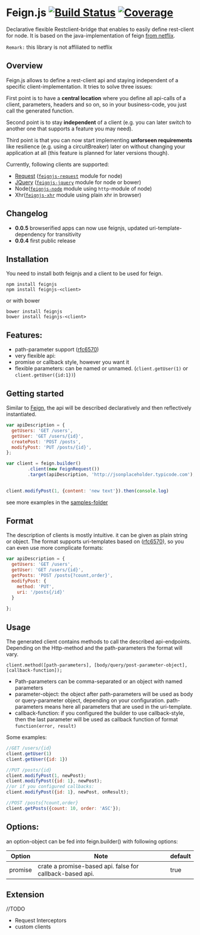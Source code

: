 # Feign.js [![Build Status](https://travis-ci.org/feignjs/feignjs.svg)](https://travis-ci.org/feignjs/feignjs) [![Coverage](https://img.shields.io/codecov/c/github/feignjs/feignjs.svg?style=flat-square)](https://codecov.io/github/feignjs/feignjs?branch=master)
Declarative flexible Restclient-bridge that enables to easily define rest-client 
for node. It is based on the java-implementation of feign [from netflix](https://github.com/Netflix/feign).

`Remark:` this library is not affiliated to netflix

## Overview
Feign.js  allows to define a rest-client api and staying independent of a specific client-implementation. 
It tries to solve three issues:

First point is to have a **central location** where you define all api-calls of a client,
parameters, headers and so on, so in your business-code, you just call the generated 
function. 

Second point is to stay **independent** of a client (e.g. you can later switch to 
another one that supports a feature you may need). 

Third point is that you can now start implementing **unforseen requirements** like 
resilience (e.g. using a circuitBreaker) later on without changing your application 
at all (this feature is planned for later versions though).

Currently, following clients are supported:
* [Request](https://github.com/request/request) ([`feignjs-request`](https://github.com/feignjs/feignjs-request) module for node)
* [JQuery](https://jquery.com/) ([`feignjs-jquery`](https://github.com/feignjs/feignjs-jquery) module for node or bower)
* Node([`feignjs-node`](https://github.com/feignjs/feignjs-node)  module using `http`-module of node)
* Xhr([`feignjs-xhr`](https://github.com/feignjs/feignjs-node)  module using plain xhr in browser)
 

## Changelog

* **0.0.5** browserified apps can now use feignjs, updated uri-template-dependency for transitivity
* **0.0.4** first public release

 
## Installation
You need to install both feignjs and a client to be used for feign.

```
npm install feignjs
npm install feignjs-<client>
```

or with bower

```
bower install feignjs
bower install feignjs-<client>
```

## Features:
* path-parameter support ([rfc6570](https://tools.ietf.org/html/rfc6570))
* very flexible api:
 * promise or callback style, however you want it
 * flexible parameters: can be named or unnamed. (`client.getUser(1)` or `client.getUser({id:1})`)
 
## Getting started
Similar to [Feign](https://github.com/Netflix/feign), the api will be described 
declaratively and then reflectively instantiated.

```javascript
var apiDescription = {
  getUsers: 'GET /users',
  getUser: 'GET /users/{id}',
  createPost: 'POST /posts',
  modifyPost: 'PUT /posts/{id}',
};

var client = feign.builder()
        .client(new FeignRequest())        
        .target(apiDescription, 'http://jsonplaceholder.typicode.com');

        
client.modifyPost(1, {content: 'new text'}).then(console.log)
```
see more examples in the [samples-folder](samples)

## Format
The description of clients is mostly intuitive. it can be given as plain string or object.
 The format supports uri-templates based on ([rfc6570](https://tools.ietf.org/html/rfc6570)), so you can even use more complicate formats:

```javascript
var apiDescription = {
  getUsers: 'GET /users',
  getUser: 'GET /users/{id}',
  getPosts: 'POST /posts{?count,order}',
  modifyPost: {
    method: 'PUT',
    uri: '/posts{/id}'
  }
  
};
```


## Usage
The generated client contains methods to call the described api-endpoints. 
Depending on the Http-method and the path-parameters the format will vary. 
```
client.method([path-parameters], [body/query/post-parameter-object], [callback-function]);
```
* Path-parameters can be comma-separated or an object with named parameters
* parameter-object: the object after path-parameters will be used as body or query-parameter object, depending on your configuration. 
path-parameters means here all parameters that are used in the uri-template.
* callback-function: if you configured the builder to use callback-style, then the last parameter will be used as callback function of format `function(error, result)`

Some examples:
```javascript
//GET /users/{id}
client.getUser(1)
client.getUser({id: 1})

//PUT /posts/{id}
client.modifyPost(1, newPost);
client.modifyPost({id: 1}, newPost);
//or if you configured callbacks:
client.modifyPost({id: 1}, newPost, onResult);

//POST /posts{?count,order}
client.getPosts({count: 10, order: 'ASC'});

```

 
 ## Options:
 an option-object can be fed into feign.builder() with following options:
 
| Option | Note | default
|---|---|---|
| promise | crate a promise-based api. false for callback-based api. | true |


## Extension
//TODO
* Request Interceptors
* custom clients